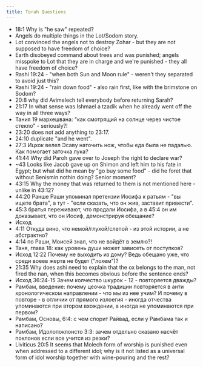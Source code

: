 ```yaml
---
title: Torah Questions
---
```

- 18:1 Why is "he saw" repeated?
- Angels do multiple things in the Lot/Sodom story.
- Lot convinced the angels not to destroy Zohar - but they are not supposed to have freedom of choice?
- Earth disobeyed command about trees and was punished; angels misspoke to Lot that they are in charge and we're punished - they all have freedom of choice?
- Rashi 19:24 - "when both Sun and Moon rule" - weren't they separated to avoid just this?
- Rashi 19:24 - "rain down food" - also rain first, like with the brimstone on Sodom?
- 20:8 why did Avimelech tell everybody before returning Sarah?
- 21:17 In what sense was Ishmael a tzadik when he already went off the way in all three ways?
- Тания 19 мархешвана: "как смотрящий на солнце через чистое стекло" - seriously?!
- 23:20 does not add anything to 23:17.
- 24:10 duplicate "and he went".
- 27:3 Ицхок велел Эсаву наточить нож, чтобы еда была не падалью. Как помогает заточка лука?
- 41:44 Why did Paroh gave over to Joseph the right to declare war?
- ~43 Looks like Jacob gave up on Shimon and left him to his fate in Egypt; but what did he mean by "go buy some food" - did he foret that without Benismin nothin doing? Senior moment?
- 43:15 Why the money that was returned to them is not mentioned here - unlike in 43:12?
- 44:20 Ранше Раши упоминал претензии Иосифа к ратьям - "вы ищете брата", а тут - "если сказать, что он жив, заставит привести".
- 45:3 братья переживают, что продали Иосифа, а в 45:4 он им доказывает, что он Иосиф, демонстрируя обещание?
- Исход
- 4:11 Откуда вино, что немой/глухой/слепой - из этой истории, а не абстрактно?
- 4:14 по Раши, Моисей знал, что не войдёт в землю?!
- Таня, глава 18: как уровень души может зависеть от поступков?
- Исход 12:22 Почему не выходить из дому? Ведь обещано уже, что среди воеев жертв не будет ("лохем")?
- 21:35 Why does ashi need to explain that the ox belongs to the man, not fired the nan, when this becomes obvious before the sentence ends?
- Исход 36:24-15 Зачем колчество шкурок - 12 - повторяется дважды?
- Рамбам, введение: почему цеочка традиции повторяется в анти хронологическом направлении - что мы из нее учим? И почему в повторе - в отличии от прямого излоегия - иногда отчества упоминаются при втором вхождении, а иногда не упоминаются при первом?
- Рамбам, Основы, 6:4: с чем спорит Райвад, если у Рамбама так и написано?
- Рамбам, Идолопоклонсто 3:3: зачем отдельно сказано насчёт поклонов если все учится из резки?
- Liviticus 20:5 It seems that Molech form of worship is punished even when addressed to a different idol; why is it not listed as a universal form of idol worship together with wine-pouring and the rest?
